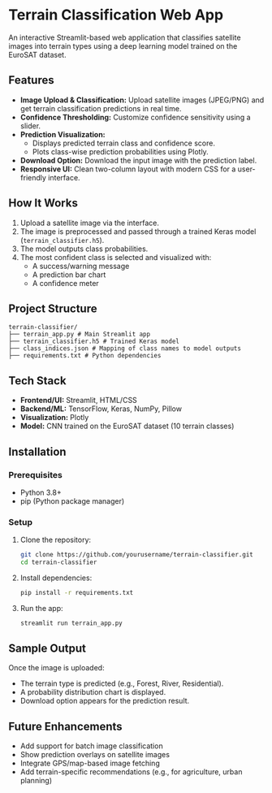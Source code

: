 # Terrain Classification Web App 

An interactive Streamlit-based web application that classifies satellite images into terrain types using a deep learning model trained on the EuroSAT dataset.

## Features

- **Image Upload & Classification:** Upload satellite images (JPEG/PNG) and get terrain classification predictions in real time.
- **Confidence Thresholding:** Customize confidence sensitivity using a slider.
- **Prediction Visualization:**
  - Displays predicted terrain class and confidence score.
  - Plots class-wise prediction probabilities using Plotly.
- **Download Option:** Download the input image with the prediction label.
- **Responsive UI:** Clean two-column layout with modern CSS for a user-friendly interface.

## How It Works

1. Upload a satellite image via the interface.
2. The image is preprocessed and passed through a trained Keras model (`terrain_classifier.h5`).
3. The model outputs class probabilities.
4. The most confident class is selected and visualized with:
   - A success/warning message
   - A prediction bar chart
   - A confidence meter

## Project Structure
```
terrain-classifier/
├── terrain_app.py # Main Streamlit app
├── terrain_classifier.h5 # Trained Keras model
├── class_indices.json # Mapping of class names to model outputs
├── requirements.txt # Python dependencies
```

## Tech Stack

- **Frontend/UI:** Streamlit, HTML/CSS
- **Backend/ML:** TensorFlow, Keras, NumPy, Pillow
- **Visualization:** Plotly
- **Model:** CNN trained on the EuroSAT dataset (10 terrain classes)

## Installation

### Prerequisites

- Python 3.8+
- pip (Python package manager)

### Setup

1. Clone the repository:
    ```bash
    git clone https://github.com/yourusername/terrain-classifier.git
    cd terrain-classifier
    ```

2. Install dependencies:
    ```bash
    pip install -r requirements.txt
    ```

3. Run the app:
    ```bash
    streamlit run terrain_app.py
    ```

## Sample Output

Once the image is uploaded:
- The terrain type is predicted (e.g., Forest, River, Residential).
- A probability distribution chart is displayed.
- Download option appears for the prediction result.

## Future Enhancements

- Add support for batch image classification
- Show prediction overlays on satellite images
- Integrate GPS/map-based image fetching
- Add terrain-specific recommendations (e.g., for agriculture, urban planning)


